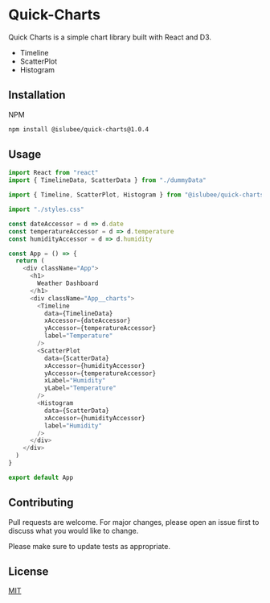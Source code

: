 # Quick-Charts

Quick Charts is a simple chart library built with React and D3.

- Timeline
- ScatterPlot
- Histogram

## Installation

NPM
```bash
npm install @islubee/quick-charts@1.0.4
```

## Usage

```JavaScript
import React from "react"
import { TimelineData, ScatterData } from "./dummyData"

import { Timeline, ScatterPlot, Histogram } from "@islubee/quick-charts"

import "./styles.css"

const dateAccessor = d => d.date
const temperatureAccessor = d => d.temperature
const humidityAccessor = d => d.humidity

const App = () => {
  return (
    <div className="App">
      <h1>
        Weather Dashboard
      </h1>
      <div className="App__charts">
        <Timeline
          data={TimelineData}
          xAccessor={dateAccessor}
          yAccessor={temperatureAccessor}
          label="Temperature"
        />
        <ScatterPlot
          data={ScatterData}
          xAccessor={humidityAccessor}
          yAccessor={temperatureAccessor}
          xLabel="Humidity"
          yLabel="Temperature"
        />
        <Histogram
          data={ScatterData}
          xAccessor={humidityAccessor}
          label="Humidity"
        />
      </div>
    </div>
  )
}

export default App
```

## Contributing
Pull requests are welcome. For major changes, please open an issue first to discuss what you would like to change.

Please make sure to update tests as appropriate.

## License
[MIT](https://choosealicense.com/licenses/mit/)
